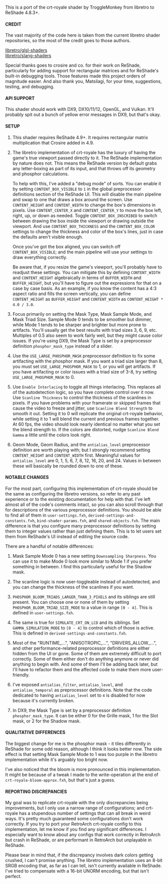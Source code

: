 This is a port of the crt-royale shader by TroggleMonkey from libretro to ReShade 4.8.3+.


#### CREDIT

The vast majority of the code here is taken from the current libretro shader repositories, so the most of the credit goes to those authors.

[libretro/glsl-shaders](https://github.com/libretro/glsl-shaders)<br>
[libretro/slang-shaders](https://github.com/libretro/slang-shaders)

Special thanks goes to crosire and co. for their work on ReShade, particularly for adding support for rectangular matrices and for ReShade's built-in debugging tools. Those features made this project orders of magnitude easier. And also thank you, Matsilagi, for your time, suggestions, testing, and debugging.


#### API SUPPORT
This shader should work with DX9, DX10/11/12, OpenGL, and Vulkan. It'll probably spit out a bunch of yellow error messages in DX9, but that's okay.


#### SETUP

1)  This shader requires ReShade 4.9+. It requires rectangular matrix multiplication that Crosire added in 4.9.

2)  The libretro implementation of crt-royale has the luxury of having the game's true viewport passed directly to it. The ReShade implementation by nature does not. This means the ReShade version by default grabs any letter-boxing as part of its input, and that throws off its geometry and phosphor calculations.

    To help with this, I've added a "debug mode" of sorts. You can enable it by setting `CONTENT_BOX_VISIBLE` to `1` in the global preprocessor definitions section of the ReShade UI. This will disable the main pipeline and swap to one that draws a box around the screen. Use `CONTENT_HEIGHT` and `CONTENT_WIDTH` to change the box's dimensions in pixels. Use `CONTENT_CENTER_X` and `CONTENT_CENTER_Y` to move the box left, right, up, or down as needed. Toggle `CONTENT_BOX_INSCRIBED` to switch between drawing the box inside the viewport or drawing outside the viewport. And use `CONTENT_BOX_THICKNESS` and the `CONTENT_BOX_COLOR` settings to change the thickness and color of the box's lines, just in case the defaults aren't visible enough.

    Once you've got the box aligned, you can switch off `CONTENT_BOX_VISIBLE`; and the main pipeline will use your settings to draw everything correctly.

    Be aware that, if you resize the game's viewport, you'll probably have to readjust these settings. You can mitigate this by defining `CONTENT_WIDTH` and `CONTENT_HEIGHT` algebraically in terms of `BUFFER_WIDTH` and `BUFFER_HEIGHT`, but you'll have to figure out the expressions for that on a case by case basis. As an example, if you know the content has a 4:3 aspect ratio and fills the screen vertically, you can define `CONTENT_HEIGHT` as `BUFFER_HEIGHT` and `CONTENT_WIDTH` as `CONTENT_HEIGHT * 4.0 / 3.0`.

3)  Focus primarily on setting the Mask Type, Mask Sample Mode, and Mask Triad Size. Sample Mode 0 tends to be smoother but dimmer, while Mode 1 tends to be sharper and brighter but more prone to artifacts. You'll usually get the best results with triad sizes 3, 6, 9, etc. Multiples of 0.5 also seem to work fairly well, but they might cause color issues. If you're using DX9, the Mask Type is set by a preprocessor definition `phosphor_mask_type` instead of a slider.

4)  Use the `USE_LARGE_PHOSPHOR_MASK` preprocessor definition to fix some artifacting with the phosphor mask. If you want a triad size larger than 8, you must set `USE_LARGE_PHOSPHOR_MASK` to 1, or you will get artifacts. If you have artifacting or color issues with a triad size of 3-8, try setting `USE_LARGE_PHOSPHOR_MASK` to 0.

5)  Use `Enable Interlacing` to toggle all things interlacing. This replaces all of the autodetection logic, so you have complete control over it now. Use `Scanline Thickness` to control the thickness of the scanlines in pixels. If you have problems with your framerate or skipped frames that cause the video to freeze and jitter, use `Scanline Blend Strength` to smooth it out. Setting it to 0 will replicate the original crt-royale behavior, while setting it to 1 will blend the current and previous frames together. At 60 fps, the video should look nearly identical no matter what you set the blend strength to. If the colors are distorted, nudge `Scanline Blend Gamma` a little until the colors look right.

6)  Geom Mode, Geom Radius, and the `antialias_level` preprocessor definition are worth playing with; but I strongly recommend setting `CONTENT_HEIGHT` and `CONTENT_WIDTH` first. Meaningful values for `antialias_level` are 0, 1, 5, 6, 7, 8, 12, 16, 20, and 24. Values in between these will basically be rounded down to one of these.


#### NOTABLE CHANGES

For the most part, configuring this implementation of crt-royale should be the same as configuring the libretro versions, so refer to any past experience or to the existing documentation for help with that. I've left almost all of the code's comments intact, so you can also scroll through that for descriptions of the various preprocessor definitions. You should be able to find all of them in `user-settings.fxh`, `derived-settings-and-constants.fxh`, `bind-shader-params.fxh`, and `shared-objects.fxh`. The main difference is that you configure many preprocessor definitions by setting them to integer values rather than just defining them. This is to let users set them from ReShade's UI instead of editing the source code.

There are a handful of notable differences:
1)  Mask Sample Mode 0 has a new setting `Downsampling Sharpness`. You can use it to make Mode 0 look more similar to Mode 1 if you prefer something in between. I find this particularly useful for the Shadow mask.

2)  The scanline logic is now user-toggleable instead of autodetected, and you can change the thickness of the scanlines if you want.

3)  `PHOSPHOR_BLOOM_TRIADS_LARGER_THAN_3_PIXELS` and its siblings are still present. You can choose one or none of them by setting `PHOSPHOR_BLOOM_TRIAD_SIZE_MODE` to a value in range `[0 - 4]`. This is defined in `user-settings.fxh`.

4)  The same is true for `SIMULATE_CRT_ON_LCD` and its siblings. Set `GAMMA_SIMULATION_MODE` to `[0 - 4]` to control which of those is active. This is defined in `derived-settings-and-constants.fxh`.

5)  Most of the "RUNTIME_...", "ANISOTROPIC_...", "DRIVERS_ALLOW_...", and other performance-related preprocessor definitions are either hidden from the UI or gone. Some of them are extremely difficult to port correctly. Some of them either don't do anything anymore or never did anything to begin with. And some of them I'll be adding back later, but I'll have to refactor them and the affected code to make them more user-friendly.

6)  I've exposed `antialias_filter`, `antialias_level`, and `antialias_temporal` as preprocessor definitions. Note that the code dedicated to having `antialias_level` set to `4` is disabled for now because it's currently broken.

7)  In DX9, the Mask Type is set by a preprocessor definition `phosphor_mask_type`. It can be either 0 for the Grille mask, 1 for the Slot mask, or 2 for the Shadow mask.


#### QUALITATIVE DIFFERENCES

The biggest change for me is the phosphor mask - it tiles differently in ReShade for some odd reason, although I think it looks better now. The side effect is that setting Mask Sample Mode to 1 was too purple in the libretro implementation while it's arguably too bright now.

I've also noticed that the bloom is more pronounced in this implementation. It might be because of a tweak I made to the write-operation at the end of `crt-royale-bloom-approx.fxh`, but that's just a guess.


#### REPORTING DISCREPANCIES

My goal was to replicate crt-royale with the only discrepancies being improvements, but I only use a narrow range of configurations; and crt-royale has a stupendous number of settings that can all break in weird ways. It's pretty much guaranteed some configurations don't work correctly. If you try to port your RetroArch crt-royale config to this implementation, let me know if you find any significant differences. I especially want to know about any configs that work correctly in RetroArch but crash in ReShade, or are performant in RetroArch but unplayable in ReShade.

Please bear in mind that, if the discrepancy involves dark colors getting crushed, I can't promise anything. The libretro implementation uses an 8-bit SRGB encoding that, as far as I can tell, isn't currently available in ReShade. I've tried to compensate with a 16-bit UNORM encoding, but that isn't perfect.